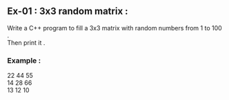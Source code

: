 ## Ex-01 : 3x3 random matrix : 

Write a C++ program to fill a 3x3 matrix with random numbers from 1 to 100 .  
Then print it .  

### Example  :  
22 44 55  
14 28 66  
13 12 10  
